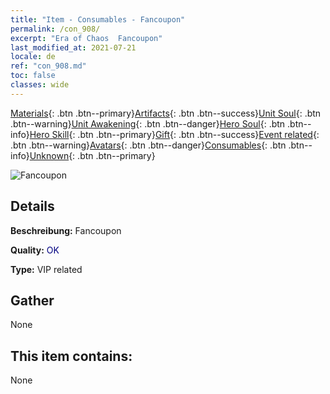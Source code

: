 ```yaml
---
title: "Item - Consumables - Fancoupon"
permalink: /con_908/
excerpt: "Era of Chaos  Fancoupon"
last_modified_at: 2021-07-21
locale: de
ref: "con_908.md"
toc: false
classes: wide
---
```

 [Materials](/ItemsDE/){: .btn .btn--primary}[Artifacts](/ItemsDE/Artifacts/){: .btn .btn--success}[Unit Soul](/ItemsDE/UnitSoul/){: .btn .btn--warning}[Unit Awakening](/ItemsDE/UnitAwakening/){: .btn .btn--danger}[Hero Soul](/ItemsDE/HeroSoul/){: .btn .btn--info}[Hero Skill](/ItemsDE/HeroSkill/){: .btn .btn--primary}[Gift](/ItemsDE/Gift/){: .btn .btn--success}[Event related](/ItemsDE/Events/){: .btn .btn--warning}[Avatars](/ItemsDE/Avatars/){: .btn .btn--danger}[Consumables](/ItemsDE/Consumables/){: .btn .btn--info}[Unknown](/ItemsDE/Unknown/){: .btn .btn--primary}

 ![Fancoupon](/images/t/i_120.png)

## Details
 **Beschreibung:** Fancoupon

 **Quality:** <span style="color: #000080">OK</span>

 **Type:** VIP related

## Gather

  None

## This item contains:

  None

